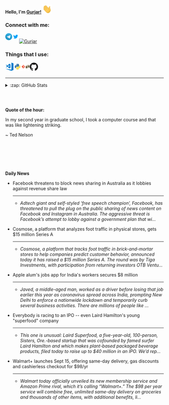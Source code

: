 #### Hello, I'm [Gurjar!](https://GurjarKing.github.io) <img src="https://raw.githubusercontent.com/ABSphreak/ABSphreak/master/gifs/Hi.gif" width="30px"></h2>


### Connect with me:

[<img align="left" alt="Gurjar | Telegram" width="22px" src="https://raw.githubusercontent.com/github/explore/80688e429a7d4ef2fca1e82350fe8e3517d3494d/topics/telegram/telegram.png" />][Telegram]
[<img align="left" alt="Gurjar | Twitter" width="22px" src="https://raw.githubusercontent.com/github/explore/80688e429a7d4ef2fca1e82350fe8e3517d3494d/topics/twitter/twitter.png" />][Twitter]

<br > <a href="https://github.com/GurjarKing"><img src="https://komarev.com/ghpvc/?username=GurjarKing" alt="Gurjar" /></a> <br />

<!-- <br >

![](https://visitor-badge.glitch.me/badge?page_id=GurjarKing)

<br /> -->

### Things that I use:

[<img align="left" alt="Visual Studio Code" width="26px" src="https://raw.githubusercontent.com/github/explore/80688e429a7d4ef2fca1e82350fe8e3517d3494d/topics/visual-studio-code/visual-studio-code.png" />][VSCode]
[<img align="left" alt="Python" width="26px" src="https://raw.githubusercontent.com/github/explore/80688e429a7d4ef2fca1e82350fe8e3517d3494d/topics/python/python.png" />][Python]
[<img align="left" alt="Git" width="26px" src="https://raw.githubusercontent.com/github/explore/80688e429a7d4ef2fca1e82350fe8e3517d3494d/topics/git/git.png" />][Git]
[<img align="left" alt="GitHub" width="26px" src="https://raw.githubusercontent.com/github/explore/78df643247d429f6cc873026c0622819ad797942/topics/github/github.png" />][Github]

<br />
<br />

---
<details>
  <summary>:zap: GitHub Stats</summary>

<img align="left" alt="Gurjar's Github Stats" src="https://github-readme-stats.vercel.app/api?username=GurjarKing&show_icons=true&hide_border=true&count_private=true&include_all_commit=true&theme=algolia" />

</details>

<!-- ### 🔔 My latest tweet
<a href="https://twitter.com/Gurjar_King43" target="_blank">
	<img src="https://github.com/GurjarKing/GurjarKing/raw/master/tweet.png" width="70%" align="center" alt="Click to view on Twitter" title="My latest tweet, as an image"/>
</a> -->
<br>

<pre>

</pre>

**Quote of the hour:**

In my second year in graduate school, I took a computer course and that was like lightening striking.

~ Ted Nelson
<pre>

</pre>
<br>
<pre>


</pre>
<strong>Daily News</strong>
  
  - Facebook threatens to block news sharing in Australia as it lobbies against revenue share law
     <hr/>
     
      - *Adtech giant and self-styled ‘free speech champion’, Facebook, has threatened to pull the plug on the public sharing of news content on Facebook and Instagram in Australia. The aggressive threat is Facebook’s attempt to lobby against a government plan that wi…*
     
  - Cosmose, a platform that analyzes foot traffic in physical stores, gets $15 million Series A
      <hr/>
      
      - *Cosmose, a platform that tracks foot traffic in brick-and-mortar stores to help companies predict customer behavior, announced today it has raised a $15 million Series A. The round was by Tiga Investments, with participation from returning investors OTB Ventu…*
      
  - Apple alum's jobs app for India's workers secures $8 million
      <hr/>
      
      - *Javed, a middle-aged man, worked as a driver before losing that job earlier this year as coronavirus spread across India, prompting New Delhi to enforce a nationwide lockdown and temporarily curb several business activities. There are millions of people like …*
      
  - Everybody is racing to an IPO -- even Laird Hamilton's young "superfood" company
      <hr/>
      
      - *This one is unusual: Laird Superfood, a five-year-old, 100-person, Sisters, Ore.-based startup that was cofounded by famed surfer Laird Hamilton and which makes plant-based packaged beverage products, filed today to raise up to $40 million in an IPO. We’d rep…*
       
  - Walmart+ launches Sept 15, offering same-day delivery, gas discounts and cashierless checkout for $98/yr
      <hr/>
       
       - *Walmart today officially unveiled its new membership service and Amazon Prime rival, which it’s calling “Walmart+.” The $98 per year service will combine free, unlimited same-day delivery on groceries and thousands of other items, with additional benefits, li…*
      

<br />

[VSCode]: https://code.visualstudio.com/
[Python]: https://www.python.org/
[Git]: https://git-scm.com/
[Github]: https://github.com/
[Telegram]: https://t.me/Gurjar_King/
[Twitter]: https://twitter.com/Gurjar_King43/

